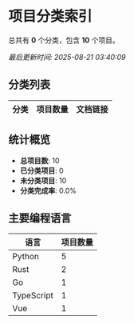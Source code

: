 # 项目分类索引

总共有 **0** 个分类，包含 **10** 个项目。

*最后更新时间: 2025-08-21 03:40:09*

## 分类列表

| 分类 | 项目数量 | 文档链接 |
|------|----------|----------|

## 统计概览

- **总项目数**: 10
- **已分类项目**: 0
- **未分类项目**: 10
- **分类完成率**: 0.0%

## 主要编程语言

| 语言 | 项目数量 |
|------|----------|
| Python | 5 |
| Rust | 2 |
| Go | 1 |
| TypeScript | 1 |
| Vue | 1 |

